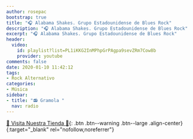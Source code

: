 ```yaml
---
author: rosepac
bootstrap: true
title: "🎧 Alabama Shakes. Grupo Estadounidense de Blues Rock"
description: "🎧 Alabama Shakes. Grupo Estadounidense de Blues Rock"
excerpt: "🎧 Alabama Shakes. Grupo Estadounidense de Blues Rock"
header:
  video:
    id: playlist?list=PL1iKKG2InMPhpGrPAgpa9sevZRm7Cow8b
    provider: youtube
comments: false
date: 2020-01-10 11:42:12
tags:
- Rock Alternativo
categories:
- Música
sidebar:
- title: "📻 Gramola "
  nav: radio
---
```


[🎁 Visita Nuestra Tienda 🎁](https://www.amazon.es/shop/cibercursos){: .btn .btn--warning .btn--large .align-center}{:target="_blank" rel="nofollow,noreferrer"}